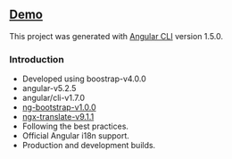 ## [Demo](http://bootstraptemplatedesign.com/)
This project was generated with [Angular CLI](https://github.com/angular/angular-cli) version 1.5.0.

### Introduction
- Developed using boostrap-v4.0.0
- angular-v5.2.5
- angular/cli-v1.7.0
- [ng-bootstrap-v1.0.0](https://github.com/ng-bootstrap/)
- [ngx-translate-v9.1.1](https://github.com/ngx-translate)
- Following the best practices.
- Official Angular i18n support.
- Production and development builds.
